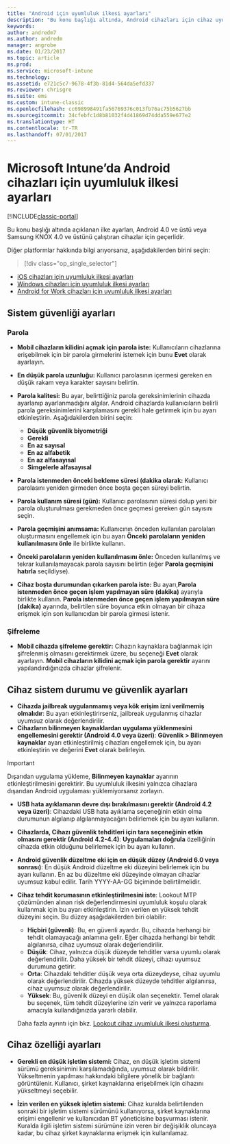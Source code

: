 ```yaml
---
title: "Android için uyumluluk ilkesi ayarları"
description: "Bu konu başlığı altında, Android cihazları için cihaz uyumluluk ilkesi ayarları açıklanır."
keywords: 
author: andredm7
ms.author: andredm
manager: angrobe
ms.date: 01/23/2017
ms.topic: article
ms.prod: 
ms.service: microsoft-intune
ms.technology: 
ms.assetid: e721c5c7-9678-4f3b-81d4-564da5efd337
ms.reviewer: chrisgre
ms.suite: ems
ms.custom: intune-classic
ms.openlocfilehash: cc698998491fa56769376c013fb76ac75b5627bb
ms.sourcegitcommit: 34cfebfc1d8b81032f4d41869d74dda559e677e2
ms.translationtype: HT
ms.contentlocale: tr-TR
ms.lasthandoff: 07/01/2017
---
```

# <a name="compliance-policy-settings-for-android-devices-in-microsoft-intune"></a>Microsoft Intune’da Android cihazları için uyumluluk ilkesi ayarları

[!INCLUDE[classic-portal](../includes/classic-portal.md)]

Bu konu başlığı altında açıklanan ilke ayarları, Android 4.0 ve üstü veya Samsung KNOX 4.0 ve üstünü çalıştıran cihazlar için geçerlidir.

Diğer platformlar hakkında bilgi arıyorsanız, aşağıdakilerden birini seçin:
> [!div class="op_single_selector"]
- [iOS cihazları için uyumluluk ilkesi ayarları](ios-compliance-policy-settings-in-microsoft-intune.md)
- [Windows cihazları için uyumluluk ilkesi ayarları](windows-compliance-policy-settings-in-microsoft-intune.md)
- [Android for Work cihazları için uyumluluk ilkesi ayarları](afw-compliance-policy-settings-in-microsoft-intune.md)

## <a name="system-security-settings"></a>Sistem güvenliği ayarları
### <a name="password"></a>Parola
- **Mobil cihazların kilidini açmak için parola iste:** Kullanıcıların cihazlarına erişebilmek için bir parola girmelerini istemek için bunu **Evet** olarak ayarlayın.

-  **En düşük parola uzunluğu:** Kullanıcı parolasının içermesi gereken en düşük rakam veya karakter sayısını belirtin.

- **Parola kalitesi:** Bu ayar, belirttiğiniz parola gereksinimlerinin cihazda ayarlanıp ayarlanmadığını algılar. Android cihazlarda kullanıcıların belirli parola gereksinimlerini karşılamasını gerekli hale getirmek için bu ayarı etkinleştirin. Aşağıdakilerden birini seçin:

  -   **Düşük güvenlik biyometriği**
  -   **Gerekli**
  -   **En az sayısal**
  -   **En az alfabetik**
  -   **En az alfasayısal**
  -   **Simgelerle alfasayısal**

- **Parola istenmeden önceki bekleme süresi (dakika olarak:**  Kullanıcı parolasını yeniden girmeden önce boşta geçen süreyi belirtin.

- **Parola kullanım süresi (gün):** Kullanıcı parolasının süresi dolup yeni bir parola oluşturulması gerekmeden önce geçmesi gereken gün sayısını seçin.

- **Parola geçmişini anımsama:** Kullanıcının önceden kullanılan parolaları oluşturmasını engellemek için bu ayarı **Önceki parolaların yeniden kullanılmasını önle** ile birlikte kullanın.

- **Önceki parolaların yeniden kullanılmasını önle:** Önceden kullanılmış ve tekrar kullanılamayacak parola sayısını belirtin (eğer **Parola geçmişini hatırla** seçildiyse).

- **Cihaz boşta durumundan çıkarken parola iste:** Bu ayarı,**Parola istenmeden önce geçen işlem yapılmayan süre (dakika)** ayarıyla birlikte kullanın. **Parola istenmeden önce geçen işlem yapılmayan süre (dakika)** ayarında, belirtilen süre boyunca etkin olmayan bir cihaza erişmek için son kullanıcıdan bir parola girmesi istenir.

### <a name="encryption"></a>Şifreleme
- **Mobil cihazda şifreleme gerektir:** Cihazın kaynaklara bağlanmak için şifrelenmiş olmasını gerektirmek üzere, bu seçeneği **Evet** olarak ayarlayın. **Mobil cihazların kilidini açmak için parola gerektir** ayarını yapılandırdığınızda cihazlar şifrelenir.

## <a name="device-health-and-security-settings"></a>Cihaz sistem durumu ve güvenlik ayarları

- **Cihazda jailbreak uygulanmamış veya kök erişim izni verilmemiş olmalıdır**: Bu ayarı etkinleştirirseniz, jailbreak uygulanmış cihazlar uyumsuz olarak değerlendirilir.
- **Cihazların bilinmeyen kaynaklardan uygulama yüklenmesini engellemesini gerektir (Android 4.0 veya üzeri)**: **Güvenlik > Bilinmeyen kaynaklar** ayarı etkinleştirilmiş cihazları engellemek için, bu ayarı etkinleştirin ve değerini **Evet** olarak belirleyin.  

>[!IMPORTANT]
>Dışarıdan uygulama yükleme, **Bilinmeyen kaynaklar** ayarının etkinleştirilmesini gerektirir. Bu uyumluluk ilkesini yalnızca cihazlara dışarıdan Android uygulaması yüklemiyorsanız zorlayın.

- **USB hata ayıklamanın devre dışı bırakılmasını gerektir (Android 4.2 veya üzeri)**: Cihazdaki USB hata ayıklama seçeneğinin etkin olma durumunun algılanıp algılanmayacağını belirlemek için bu ayarı kullanın.
- **Cihazlarda, Cihazı güvenlik tehditleri için tara seçeneğinin etkin olmasını gerektir (Android 4.2-4.4)**: **Uygulamaları doğrula** özelliğinin cihazda etkin olduğunu belirlemek için bu ayarı kullanın.
- **Android güvenlik düzeltme eki için en düşük düzey (Android 6.0 veya sonrası)**: En düşük Android düzeltme eki düzeyini belirlemek için bu ayarı kullanın.  En az bu düzeltme eki düzeyinde olmayan cihazlar uyumsuz kabul edilir. Tarih YYYY-AA-GG biçiminde belirtilmelidir.
- **Cihaz tehdit korumasının etkinleştirilmesini iste**: Lookout MTP çözümünden alınan risk değerlendirmesini uyumluluk koşulu olarak kullanmak için bu ayarı etkinleştirin. İzin verilen en yüksek tehdit düzeyini seçin. Bu düzey aşağıdakilerden biri olabilir:

  - **Hiçbiri (güvenli)**: Bu, en güvenli ayardır. Bu, cihazda herhangi bir tehdit olamayacağı anlamına gelir. Eğer cihazda herhangi bir tehdit algılanırsa, cihaz uyumsuz olarak değerlendirilir.
  - **Düşük**: Cihaz, yalnızca düşük düzeyde tehditler varsa uyumlu olarak değerlendirilir. Daha yüksek bir tehdit düzeyi, cihazı uyumsuz durumuna getirir.
  - **Orta**: Cihazdaki tehditler düşük veya orta düzeydeyse, cihaz uyumlu olarak değerlendirilir. Cihazda yüksek düzeyde tehditler algılanırsa, cihaz uyumsuz olarak değerlendirilir.
  - **Yüksek**: Bu, güvenlik düzeyi en düşük olan seçenektir. Temel olarak bu seçenek, tüm tehdit düzeylerine izin verir ve yalnızca raporlama amacıyla kullandığınızda yararlı olabilir.

  Daha fazla ayrıntı için bkz. [Lookout cihaz uyumluluk ilkesi oluşturma](create-lookout-device-compliance-policy.md).

## <a name="device-property-settings"></a>Cihaz özelliği ayarları

- **Gerekli en düşük işletim sistemi:** Cihaz, en düşük işletim sistemi sürümü gereksinimini karşılamadığında, uyumsuz olarak bildirilir.
  Yükseltmenin yapılması hakkındaki bilgilere yönelik bir bağlantı görüntülenir. Kullanıcı, şirket kaynaklarına erişebilmek için cihazını yükseltmeyi seçebilir.

- **İzin verilen en yüksek işletim sistemi:** Cihaz kuralda belirtilenden sonraki bir işletim sistemi sürümünü kullanıyorsa, şirket kaynaklarına erişimi engellenir ve kullanıcıdan BT yöneticisine başvurması istenir. Kuralda ilgili işletim sistemi sürümüne izin veren bir değişiklik oluncaya kadar, bu cihaz şirket kaynaklarına erişmek için kullanılamaz.
